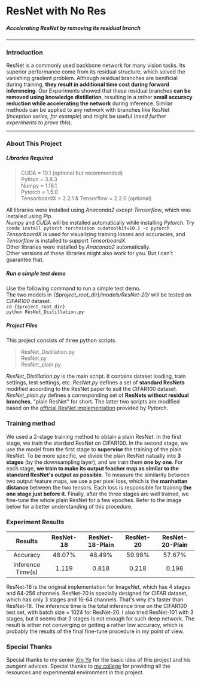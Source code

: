 # ResNet with No Res
##### Accelerating ResNet by removing its residual branch

--------------------------------------------------------

### Introduction
ResNet is a commonly used backbone network for many vision tasks.  Its superior performance come from its residual structure, which solved the vanishing gradient problem. Although residual branches are benificial during training, **they result in additional time cost during forward inferencing**. Our Experiments showed that these residual branches **can be removed using knowledge distillation**, resulting in a rather **small accuracy reduction while accelerating the network** during inference. Similar methods can be applied to any network with branches like ResNet (*Inception series, for example*) and might be useful (*need further experiments to prove this*).

--------------------------------------------------------

### About This Project
##### Libraries Required
>CUDA = 10.1 (optional but recommended)  
>Python = 3.8.3  
>Numpy = 1.18.1  
>Pytorch = 1.5.0  
>TensorboardX = 2.2.1 & Tensorflow = 2.2.0 (optional)  

All libraries were installed using *Anaconda2* except *Tensorflow*, which was installed using *Pip*.   
*Numpy* and *CUDA* will be installed automatically while installing *Pytorch*. Try `conda install pytorch torchvision cudatoolkit=10.1 -c pytorch`  
*TensorboardX* is used for visualizing training losses and accuracies, and *Tensorflow* is installed to support *TensorboardX*.  
Other libraries were installed by *Anaconda2* automatically.  
Other versions of these libraries might also work for you. But I can't guarantee that.  
##### Run a simple test demo
Use the following command to run a simple test demo.   
The two models in *{$project_root_dir}/models/ResNet-20/* will be tested on *CIFAR100* dataset.  
`cd {$project_root_dir}`  
`python ResNet_Distillation.py`  
##### Project Files
This project consists of three python scripts.  
>ResNet_Distillation.py  
>ResNet.py  
>ResNet_plain.py  

*ResNet_Distillation.py* is the main script. It contains dataset loading, train settings, test settings, etc.
*ResNet.py* defines a set of **standard ResNets** modified according to the ResNet paper to suit the CIFAR100 dataset.
*ResNet_plain.py* defines a corresponding set of **ResNets without residual branches**, "plain ResNet" for short.
The latter two scripts are modified based on the [official ResNet implementation](https://github.com/pytorch/vision/blob/master/torchvision/models/resnet.py) provided by *Pytorch*.

### Training method
We used a 2-stage training method to obtain a plain ResNet. 
In the first stage, we train the stardard ResNet on CIFAR100.
In the second stage, we use the model from the first stage to **supervise** the training of the plain ResNet. To be more specific, we divide the plain ResNet natually into **3 stages** (by the downsampling layer), and we train them **one by one**. For each stage, **we train to make its output feacher map as similar to the standard ResNet's output as possible**. To measure the similarity between two output feature maps, we use a per pixel loss, which is the **manhattan distance** between the two tensors. Each loss is responsible for training **the one stage just before it**. Finally, after the three stages are well trained, we fine-tune the whole plain ResNet for a few epoches. Refer to the image below for a better understanding of this procedure.

### Experiment Results
Results|ResNet-18|ResNet-18-Plain|ResNet-20|ResNet-20-Plain
:-----:|:-------:|:-------------:|:-------:|:-------------:
Accuracy|48.07%|48.49%|59.98%|57.67%
Inference Time(s)|1.119|0.818|0.218|0.198
ResNet-18 is the original implementation for ImageNet, which has 4 stages and 64-256 channels.
ResNet-20 is specially designed for CIFAR dataset, which has only 3 stages and 16-64 channels. That's why it's faster than ResNet-18.
The inference time is the total inference time on the CIFAR100 test set, with batch size = 1024 for ResNet-20.
I also tried ResNet-101 with 3 stages, but it seems that 3 stages is not enough for such deep network. The result is either not converging or getting a rather low accuracy, which is probably the results of the final fine-tune procedure in my point of view.

### Special Thanks
Special thanks to my senior [Xin Ye](https://github.com/NixeyJay) for the basic idea of this project and his pungent advices.
Special thanks to [my college](http://www.cbeis.zju.edu.cn/cbeiscn/main.htm) for providing all the resources and experimental environment in this project.

